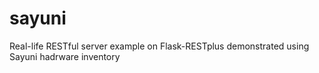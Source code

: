 # sayuni
Real-life RESTful server example on Flask-RESTplus demonstrated using  Sayuni hadrware inventory

